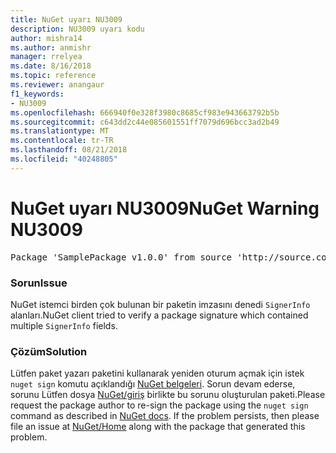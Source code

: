```yaml
---
title: NuGet uyarı NU3009
description: NU3009 uyarı kodu
author: mishra14
ms.author: anmishr
manager: rrelyea
ms.date: 8/16/2018
ms.topic: reference
ms.reviewer: anangaur
f1_keywords:
- NU3009
ms.openlocfilehash: 666940f0e328f3980c8685cf983e943663792b5b
ms.sourcegitcommit: c643dd2c44e085601551ff7079d696bcc3ad2b49
ms.translationtype: MT
ms.contentlocale: tr-TR
ms.lasthandoff: 08/21/2018
ms.locfileid: "40248805"
---
```

# <a name="nuget-warning-nu3009"></a><span data-ttu-id="ec682-103">NuGet uyarı NU3009</span><span class="sxs-lookup"><span data-stu-id="ec682-103">NuGet Warning NU3009</span></span>

<pre>Package 'SamplePackage v1.0.0' from source 'http://source.com/index.json': The package signature file does not contain exactly one primary signature.</pre>

### <a name="issue"></a><span data-ttu-id="ec682-104">Sorun</span><span class="sxs-lookup"><span data-stu-id="ec682-104">Issue</span></span>

<span data-ttu-id="ec682-105">NuGet istemci birden çok bulunan bir paketin imzasını denedi `SignerInfo` alanları.</span><span class="sxs-lookup"><span data-stu-id="ec682-105">NuGet client tried to verify a package signature which contained multiple `SignerInfo` fields.</span></span>


### <a name="solution"></a><span data-ttu-id="ec682-106">Çözüm</span><span class="sxs-lookup"><span data-stu-id="ec682-106">Solution</span></span>

<span data-ttu-id="ec682-107">Lütfen paket yazarı paketini kullanarak yeniden oturum açmak için istek `nuget sign` komutu açıklandığı [NuGet belgeleri](https://docs.microsoft.com/en-us/nuget/create-packages/sign-a-package). Sorun devam ederse, sorunu Lütfen dosya [NuGet/giriş](https://github.com/NuGet/Home/issues) birlikte bu sorunu oluşturulan paketi.</span><span class="sxs-lookup"><span data-stu-id="ec682-107">Please request the package author to re-sign the package using the `nuget sign` command as described in [NuGet docs](https://docs.microsoft.com/en-us/nuget/create-packages/sign-a-package). If the problem persists, then please file an issue at [NuGet/Home](https://github.com/NuGet/Home/issues) along with the package that generated this problem.</span></span>


